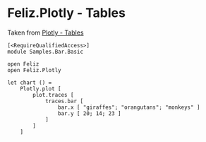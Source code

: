 ﻿# Feliz.Plotly - Tables

Taken from [Plotly - Tables](https://plot.ly/javascript/table/)

```fsharp:plotly-chart-table-changingsizes
[<RequireQualifiedAccess>]
module Samples.Bar.Basic

open Feliz
open Feliz.Plotly

let chart () =
    Plotly.plot [
        plot.traces [
            traces.bar [
                bar.x [ "giraffes"; "orangutans"; "monkeys" ]
                bar.y [ 20; 14; 23 ]
            ]
        ]
    ]
```
